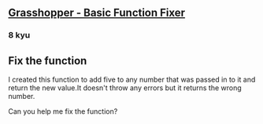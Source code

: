 <h2><a href=https://www.codewars.com/kata/56200d610758762fb0000002/train/javascript/6734ca4042880fd4de856609 target="_blank">Grasshopper - Basic Function Fixer</a></h2><h3>8 kyu</h3><h2 id="fix-the-function">Fix the function</h2><p>I created this function to add five to any number that was passed in to it and return the new value.It doesn't throw any errors but it returns the wrong number.</p><p>Can you help me fix the function?</p>